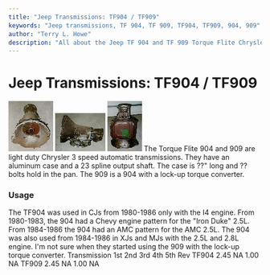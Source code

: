 ```yaml
---
title: "Jeep Transmissions: TF904 / TF909"
keywords: "Jeep transmissions, TF 904, TF 909, TF904, TF909, 904, 909"
author: "Terry L. Howe"
description: "All about the Jeep TF 904 and TF 909 Torque Flite Chrysler transmission."
---
```


# Jeep Transmissions: TF904 / TF909
[![TF 904 front](/trans/tf904f_.jpg)](/trans/tf904f.jpg)
[![TF 904 side](/trans/tf904s_.jpg)](/trans/tf904s.jpg)
[![TF 904 bottom](/trans/tf904b_.jpg)](/trans/tf904b.jpg)
The Torque Flite 904 and 909 are light duty Chrysler 3 speed automatic
transmissions.  They have an aluminum case and a 23 spline
output shaft.  The case is ??" long and ?? bolts hold in the pan.
The 909 is a 904 with a lock-up torque converter.
### Usage
The TF904 was used in CJs from 1980-1986 only with the I4 engine.
From 1980-1983, the 904 had a Chevy engine pattern for the "Iron
Duke" 2.5L.  From 1984-1986 the 904 had an AMC pattern for the
AMC 2.5L.  The 904 was also used from 1984-1986 in XJs and MJs with
the 2.5L and 2.8L engine.  I'm not sure when they started using
the 909 with the lock-up torque converter.
Transmission 1st 2nd 3rd 4th 5th Rev 
TF904 2.45 NA 1.00   NA 
TF909 2.45 NA 1.00   NA